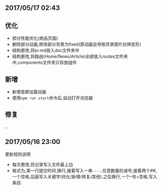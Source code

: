 2017/05/17 02:43
---------------------
## 优化
* 部分性能优化(商品页面)
* 删除部分动画,修改部分背景为fixed(原动画会导致背景图片拉伸变形)
* 结构更改,将pr.md放入doc文件夹中
* 结构更改,将路由(Home/News/Article)全部放入routes文件夹中,components文件夹只存放组件

## 新增
* 新增首屏加载动画
* 使用`npm run start`命令后,自动打开浏览器

## 修复
...

2017/05/16 23:00
--------------------
更新规则说明

* 每次更改,将记录写入文件最上边
* 格式为,第一行提交时间,换行,接着写入一串`----`,任意数量的减号,接着两个##,一个空格,后面写入关键字(优化/新增/修复/其他).之后换行,一个`*`号+空格,写入条目.
